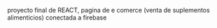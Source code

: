 proyecto final de REACT, 
pagina de e comerce (venta de suplementos alimenticios) conectada a firebase
